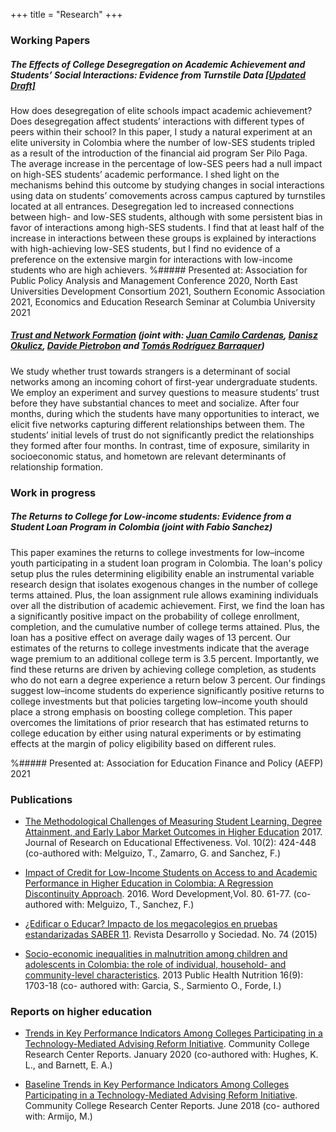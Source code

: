 +++
title = "Research"
+++

### Working Papers
##### The Effects of College Desegregation on Academic Achievement and Students’ Social Interactions: Evidence from Turnstile Data [[Updated Draft]](/static/Velasco_turnstiles_diversity2023.pdf)
How does desegregation of elite schools impact academic achievement? Does desegregation affect students’ interactions with different types of peers within their school? In this paper, I study a natural experiment at an elite university in Colombia where the number of low-SES students tripled as a result of the introduction of the financial aid program Ser Pilo Paga. The average increase in the percentage of low-SES peers had a null impact on high-SES students’ academic performance. I shed light on the mechanisms behind this outcome by studying changes in social interactions using data on students’ comovements across campus captured by turnstiles located at all entrances.
Desegregation led to increased connections between high- and low-SES students, although with some persistent bias in favor of interactions among high-SES students. I find that at least half of the increase in interactions between these groups is explained by interactions with high-achieving low-SES students, but I find no evidence of a preference on the extensive margin for interactions with low-income students who are high achievers.
%##### Presented at: Association for Public Policy Analysis and Management Conference 2020, North East Universities Development Consortium 2021, Southern Economic Association 2021, Economics and Education Research Seminar at Columbia University 2021

##### [Trust and  Network Formation](/static/trust_paper.pdf) (joint with: [Juan Camilo Cardenas](https://economia.uniandes.edu.co/profesores/juan-camilo-cardenas), [Danisz Okulicz](https://www.okulicz.eu/research), [Davide Pietrobon](https://sites.google.com/view/davide-pietrobon/research?authuser=0) and [Tomás Rodríguez Barraquer](https://sites.google.com/site/tomasrodriguezbarraquer/))

We study whether trust towards strangers is a determinant of social networks among an incoming cohort of first-year undergraduate students. We employ an experiment and survey questions to measure students’ trust before they have substantial chances to meet and socialize. After four months, during which the students have many opportunities to interact, we elicit five networks capturing different relationships between them. The students’ initial levels of trust do not significantly predict the relationships they formed after four months. In contrast, time of exposure, similarity in socioeconomic status, and hometown are relevant determinants of relationship formation.


### Work in progress

##### The Returns to College for Low-income students: Evidence from a Student Loan Program in Colombia (joint with Fabio Sanchez)
This paper examines the returns to college investments for low–income youth participating in a student loan program in Colombia. The loan's policy setup plus the rules determining eligibility enable an instrumental variable research design that isolates exogenous changes in the number of college terms attained. Plus, the loan assignment rule allows examining individuals over all the distribution of academic achievement. First, we find the loan has a significantly positive impact on the probability of college enrollment, completion, and the cumulative number of college terms attained. Plus, the loan has a positive effect on average daily wages of 13 percent. Our estimates of the returns to college investments indicate that the average wage premium to an additional college term is 3.5 percent. Importantly, we find these returns are driven by achieving college completion, as students who do not earn a degree experience a return below 3 percent. Our findings suggest low–income students do experience significantly positive returns to college investments but that policies targeting low–income youth should place a strong emphasis on boosting college completion. This paper overcomes the limitations of prior research that has estimated returns to college education by either using natural experiments or by estimating effects at the margin of policy eligibility based on different rules.

%##### Presented at: Association for Education Finance and Policy (AEFP) 2021

### Publications

* [The Methodological Challenges of Measuring Student Learning, Degree Attainment, and Early Labor Market Outcomes in Higher Education](https://doi.org/10.1080/19345747.2016.1238985) 2017. Journal of Research on Educational Effectiveness. Vol. 10(2): 424-448 (co-authored with: Melguizo, T., Zamarro, G. and Sanchez, F.)

* [Impact of Credit for Low-Income Students on Access to and Academic Performance in Higher Education in Colombia: A Regression Discontinuity Approach](https://doi.org/10.1016/j.worlddev.2015.11.018). 2016. Word Development,Vol. 80. 61-77. (co- authored with: Melguizo, T., Sanchez, F.)

* [¿Edificar o Educar? Impacto de los megacolegios en pruebas estandarizadas SABER 11](https://revistas.uniandes.edu.co/doi/pdf/10.13043/dys.74.4). Revista Desarrollo y Sociedad. No. 74 (2015)

* [Socio-economic inequalities in malnutrition among children and adolescents in Colombia: the role of individual, household- and community-level characteristics](https://www.cambridge.org/core/journals/public-health-nutrition/article/socioeconomic-inequalities-in-malnutrition-among-children-and-adolescents-in-colombia-the-role-of-individual-household-and-communitylevel-characteristics/C51E7686D1114530155B92A0C2C86738). 2013 Public Health Nutrition 16(9): 1703-18 (co- authored with: Garcia, S., Sarmiento O., Forde, I.)

### Reports on higher education

* [Trends in Key Performance Indicators Among Colleges Participating in a Technology-Mediated Advising Reform Initiative](https://ccrc.tc.columbia.edu/publications/kpis-technology-mediated-advising-reform.html). Community College Research Center Reports. January 2020 (co-authored with: Hughes, K. L., and Barnett, E. A.)

* [Baseline Trends in Key Performance Indicators Among Colleges Participating in a Technology-Mediated Advising Reform Initiative](https://ccrc.tc.columbia.edu/publications/baseline-kpis-technology-mediated-advising-reform.html). Community College Research Center Reports. June 2018 (co- authored with: Armijo, M.)
